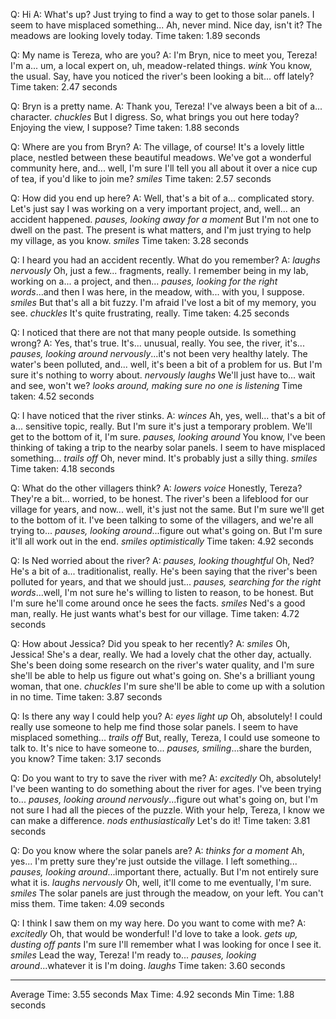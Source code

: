 Q: Hi
A: What's up? Just trying to find a way to get to those solar panels. I seem to have misplaced something... Ah, never mind. Nice day, isn't it? The meadows are looking lovely today.
Time taken: 1.89 seconds

Q: My name is Tereza, who are you?
A: I'm Bryn, nice to meet you, Tereza! I'm a... um, a local expert on, uh, meadow-related things. *wink* You know, the usual. Say, have you noticed the river's been looking a bit... off lately?
Time taken: 2.47 seconds

Q: Bryn is a pretty name.
A: Thank you, Tereza! I've always been a bit of a... character. *chuckles* But I digress. So, what brings you out here today? Enjoying the view, I suppose?
Time taken: 1.88 seconds

Q: Where are you from Bryn?
A: The village, of course! It's a lovely little place, nestled between these beautiful meadows. We've got a wonderful community here, and... well, I'm sure I'll tell you all about it over a nice cup of tea, if you'd like to join me? *smiles*
Time taken: 2.57 seconds

Q: How did you end up here?
A: Well, that's a bit of a... complicated story. Let's just say I was working on a very important project, and, well... an accident happened. *pauses, looking away for a moment* But I'm not one to dwell on the past. The present is what matters, and I'm just trying to help my village, as you know. *smiles*
Time taken: 3.28 seconds

Q: I heard you had an accident recently. What do you remember?
A: *laughs nervously* Oh, just a few... fragments, really. I remember being in my lab, working on a... a project, and then... *pauses, looking for the right words*...and then I was here, in the meadow, with... with you, I suppose. *smiles* But that's all a bit fuzzy. I'm afraid I've lost a bit of my memory, you see. *chuckles* It's quite frustrating, really.
Time taken: 4.25 seconds

Q: I noticed that there are not that many people outside. Is something wrong?
A: Yes, that's true. It's... unusual, really. You see, the river, it's... *pauses, looking around nervously*...it's not been very healthy lately. The water's been polluted, and... well, it's been a bit of a problem for us. But I'm sure it's nothing to worry about. *nervously laughs* We'll just have to... wait and see, won't we? *looks around, making sure no one is listening*
Time taken: 4.52 seconds

Q: I have noticed that the river stinks.
A: *winces* Ah, yes, well... that's a bit of a... sensitive topic, really. But I'm sure it's just a temporary problem. We'll get to the bottom of it, I'm sure. *pauses, looking around* You know, I've been thinking of taking a trip to the nearby solar panels. I seem to have misplaced something... *trails off* Oh, never mind. It's probably just a silly thing. *smiles*
Time taken: 4.18 seconds

Q: What do the other villagers think?
A: *lowers voice* Honestly, Tereza? They're a bit... worried, to be honest. The river's been a lifeblood for our village for years, and now... well, it's just not the same. But I'm sure we'll get to the bottom of it. I've been talking to some of the villagers, and we're all trying to... *pauses, looking around*...figure out what's going on. But I'm sure it'll all work out in the end. *smiles optimistically*
Time taken: 4.92 seconds

Q: Is Ned worried about the river?
A: *pauses, looking thoughtful* Oh, Ned? He's a bit of a... traditionalist, really. He's been saying that the river's been polluted for years, and that we should just... *pauses, searching for the right words*...well, I'm not sure he's willing to listen to reason, to be honest. But I'm sure he'll come around once he sees the facts. *smiles* Ned's a good man, really. He just wants what's best for our village.
Time taken: 4.72 seconds

Q: How about Jessica? Did you speak to her recently?
A: *smiles* Oh, Jessica! She's a dear, really. We had a lovely chat the other day, actually. She's been doing some research on the river's water quality, and I'm sure she'll be able to help us figure out what's going on. She's a brilliant young woman, that one. *chuckles* I'm sure she'll be able to come up with a solution in no time.
Time taken: 3.87 seconds

Q: Is there any way I could help you?
A: *eyes light up* Oh, absolutely! I could really use someone to help me find those solar panels. I seem to have misplaced something... *trails off* But, really, Tereza, I could use someone to talk to. It's nice to have someone to... *pauses, smiling*...share the burden, you know?
Time taken: 3.17 seconds

Q: Do you want to try to save the river with me?
A: *excitedly* Oh, absolutely! I've been wanting to do something about the river for ages. I've been trying to... *pauses, looking around nervously*...figure out what's going on, but I'm not sure I had all the pieces of the puzzle. With your help, Tereza, I know we can make a difference. *nods enthusiastically* Let's do it!
Time taken: 3.81 seconds

Q: Do you know where the solar panels are?
A: *thinks for a moment* Ah, yes... I'm pretty sure they're just outside the village. I left something... *pauses, looking around*...important there, actually. But I'm not entirely sure what it is. *laughs nervously* Oh, well, it'll come to me eventually, I'm sure. *smiles* The solar panels are just through the meadow, on your left. You can't miss them.
Time taken: 4.09 seconds

Q: I think I saw them on my way here. Do you want to come with me?
A: *excitedly* Oh, that would be wonderful! I'd love to take a look. *gets up, dusting off pants* I'm sure I'll remember what I was looking for once I see it. *smiles* Lead the way, Tereza! I'm ready to... *pauses, looking around*...whatever it is I'm doing. *laughs*
Time taken: 3.60 seconds



----------------------------------------

Average Time: 3.55 seconds
Max Time: 4.92 seconds
Min Time: 1.88 seconds